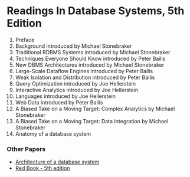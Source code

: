 # Readings In Database Systems, 5th Edition

1. Preface 
2. Background introduced by Michael Stonebraker 
3. Traditional RDBMS Systems introduced by Michael Stonebraker 
4. Techniques Everyone Should Know introduced by Peter Bailis 
5. New DBMS Architectures introduced by Michael Stonebraker
6. Large-Scale Dataflow Engines introduced by Peter Bailis 
7. Weak Isolation and Distribution introduced by Peter Bailis 
8. Query Optimization introduced by Joe Hellerstein 
9. Interactive Analytics introduced by Joe Hellerstein 
10. Languages introduced by Joe Hellerstein 
11. Web Data introduced by Peter Bailis 
12. A Biased Take on a Moving Target: Complex Analytics by Michael Stonebraker 
13. A Biased Take on a Moving Target: Data Integration by Michael Stonebraker
14. Anatomy of a database system


### Other Papers

-  [Architecture of a database system](http://db.cs.berkeley.edu/papers/fntdb07-architecture.pdf)
-  [Red Book - 5th edition](http://tm.durusau.net/?p=66114)

